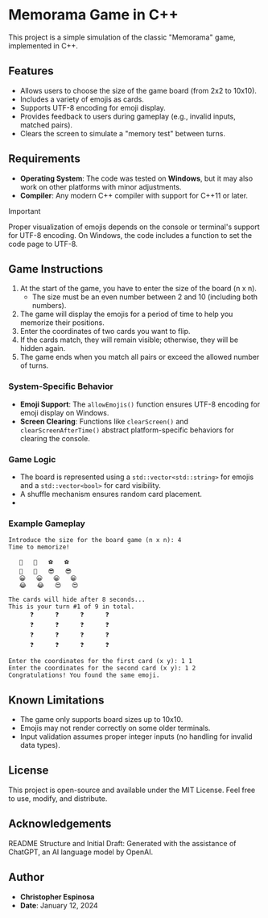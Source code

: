 # Memorama Game in C++

This project is a simple simulation of the classic "Memorama" game, implemented in C++.

## Features

- Allows users to choose the size of the game board (from 2x2 to 10x10).
- Includes a variety of emojis as cards.
- Supports UTF-8 encoding for emoji display.
- Provides feedback to users during gameplay (e.g., invalid inputs, matched pairs).
- Clears the screen to simulate a "memory test" between turns.

## Requirements

- **Operating System**: The code was tested on **Windows**, but it may also work on other platforms with minor adjustments.
- **Compiler**: Any modern C++ compiler with support for C++11 or later.

> [!IMPORTANT] 
> Proper visualization of emojis depends on the console or terminal's support for UTF-8 encoding. On Windows, the code includes a function to set the code page to UTF-8.

## Game Instructions

1. At the start of the game, you have to enter the size of the board (n x n).
   - The size must be an even number between 2 and 10 (including both numbers).
2. The game will display the emojis for a period of time to help you memorize their positions.
3. Enter the coordinates of two cards you want to flip.
4. If the cards match, they will remain visible; otherwise, they will be hidden again.
5. The game ends when you match all pairs or exceed the allowed number of turns.

### System-Specific Behavior

- **Emoji Support**: The `allowEmojis()` function ensures UTF-8 encoding for emoji display on Windows.
- **Screen Clearing**: Functions like `clearScreen()` and `clearScreenAfterTime()` abstract platform-specific behaviors for clearing the console.

### Game Logic

- The board is represented using a `std::vector<std::string>` for emojis and a `std::vector<bool>` for card visibility.
- A shuffle mechanism ensures random card placement.
- 
### Example Gameplay

```
Introduce the size for the board game (n x n): 4
Time to memorize!

   🐸   🐸   ⚽   ⚽
   🏀   🏀   😎   😎
   😀   😀   😁   😁
   😂   😂   😍   😍

The cards will hide after 8 seconds...
This is your turn #1 of 9 in total.
      ❓      ❓      ❓      ❓
      ❓      ❓      ❓      ❓
      ❓      ❓      ❓      ❓
      ❓      ❓      ❓      ❓

Enter the coordinates for the first card (x y): 1 1
Enter the coordinates for the second card (x y): 1 2
Congratulations! You found the same emoji.
```

## Known Limitations

- The game only supports board sizes up to 10x10.
- Emojis may not render correctly on some older terminals.
- Input validation assumes proper integer inputs (no handling for invalid data types).

## License

This project is open-source and available under the MIT License. Feel free to use, modify, and distribute.

## Acknowledgements
README Structure and Initial Draft: Generated with the assistance of ChatGPT, an AI language model by OpenAI.

## Author

- **Christopher Espinosa**
- **Date**: January 12, 2024
